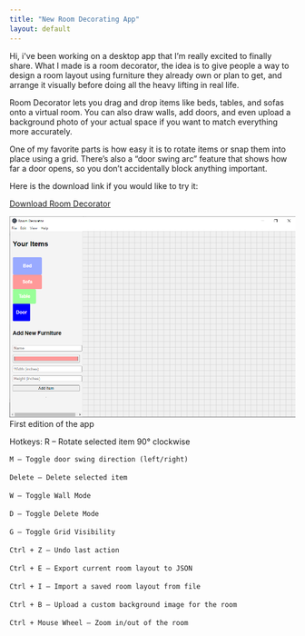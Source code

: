 ```yaml
--- 
title: "New Room Decorating App" 
layout: default 
--- 
```

Hi, i've been working on a desktop app that I’m really excited to finally share. What I made is a room decorator, the idea is to give people a way to design a room layout 
using furniture they already own or plan to get, and arrange it visually before doing all the heavy lifting in real life.

Room Decorator lets you drag and drop items like beds, tables, and sofas onto a virtual room. You can also draw walls, add doors, and even upload a background photo of 
your actual space if you want to match everything more accurately.

One of my favorite parts is how easy it is to rotate items or snap them into place using a grid. There’s also a “door swing arc” feature that shows how 
far a door opens, so you don’t accidentally block anything important.

Here is the download link if you would like to try it:

<a href="https://drive.google.com/file/d/1zaMWZMdMkHrmv8vAvsgsmNaquMhIBiE2/view?usp=sharing" target="_blank">Download Room Decorator</a>


<img src="/assets/images/posts/image2.png" alt="Currently what the site looks like" class="centered-image" />
First edition of the app

Hotkeys:
    R – Rotate selected item 90° clockwise

    M – Toggle door swing direction (left/right)

    Delete – Delete selected item

    W – Toggle Wall Mode

    D – Toggle Delete Mode

    G – Toggle Grid Visibility

    Ctrl + Z – Undo last action

    Ctrl + E – Export current room layout to JSON

    Ctrl + I – Import a saved room layout from file

    Ctrl + B – Upload a custom background image for the room

    Ctrl + Mouse Wheel – Zoom in/out of the room

